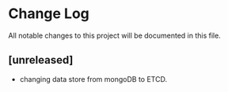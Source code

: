 # Change Log


All notable changes to this project will be documented in this file.

## [unreleased]

* changing data store from mongoDB to ETCD.